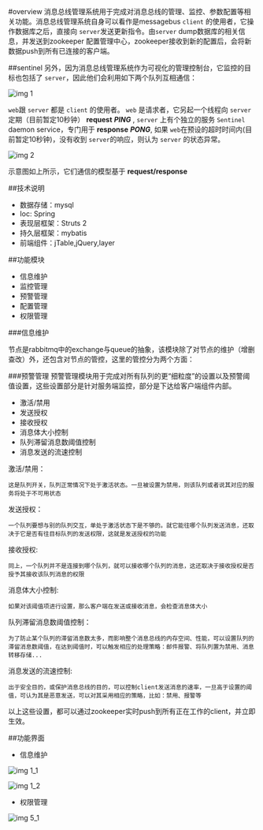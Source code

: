#overview
消息总线管理系统用于完成对消息总线的管理、监控、参数配置等相关功能。消息总线管理系统自身可以看作是messagebus `client` 的使用者，它操作数据库之后，直接向 `server`发送更新指令。由`server` dump数据库的相关信息，并发送到zookeeper 配置管理中心，zookeeper接收到新的配置后，会将新数据push到所有已连接的客户端。

##sentinel
另外，因为消息总线管理系统作为可视化的管理控制台，它监控的目标也包括了 `server`，因此他们会利用如下两个队列互相通信：

![img 1][1]

 `web`跟 `server` 都是 `client` 的使用者。 `web` 是请求者，它另起一个线程向 `server` 定期（目前暂定10秒钟） **request** ***PING*** , `server` 上有个独立的服务 `Sentinel` daemon service，专门用于 **response** ***PONG***, 如果 `web`在预设的超时时间内(目前暂定10秒钟)，没有收到 `server`的响应，则认为 `server` 的状态异常。
 
 ![img 2][2]
 
 示意图如上所示，它们通信的模型基于 **request/response**

##技术说明

* 数据存储：mysql
* Ioc: Spring
* 表现层框架：Struts 2
* 持久层框架：mybatis
* 前端组件：jTable,jQuery,layer


##功能模块

* 信息维护
* 监控管理
* 预警管理
* 配置管理
* 权限管理

###信息维护

节点是rabbitmq中的exchange与queue的抽象，该模块除了对节点的维护（增删查改）外，还包含对节点的管控，这里的管控分为两个方面：



###预警管理
预警管理模块用于完成对所有队列的更“细粒度”的设置以及预警阈值设置，这些设置部分是针对服务端监控，部分是下达给客户端组件内部。

- 激活/禁用
- 发送授权
- 接收授权
- 消息体大小控制
- 队列滞留消息数阈值控制
- 消息发送的流速控制

激活/禁用：

```
这是队列开关，队列正常情况下处于激活状态。一旦被设置为禁用，则该队列或者说其对应的服务将处于不可用状态
```

发送授权：

```
一个队列要想与别的队列交互，单处于激活状态下是不够的。就它能往哪个队列发送消息，还取决于它是否有往目标队列的发送权限，这就是发送授权的功能
```
接收授权:

```
同上，一个队列并不是连接到哪个队列，就可以接收哪个队列的消息，这还取决于接收授权是否授予其接收该队列消息的权限
```
消息体大小控制:

```
如果对该阈值项进行设置，那么客户端在发送或接收消息，会检查消息体大小
```
队列滞留消息数阈值控制：

```
为了防止某个队列的滞留消息数太多，而影响整个消息总线的内存空间、性能，可以设置队列的滞留消息数阈值，在达到阈值时，可以触发相应的处理策略：邮件报警、将队列置为禁用、消息转移存储...
```
消息发送的流速控制:

```
出于安全目的，或保护消息总线的目的，可以控制client发送消息的速率，一旦高于设置的阈值，可认为其是恶意发送，可以对其采用相应的策略，比如：禁用、报警等
```
以上这些设置，都可以通过zookeeper实时push到所有正在工作的client，并立即生效。


##功能界面

* 信息维护

![img 1_1][1_1]

![img 1_2][1_2]

* 权限管理

![img 5_1][5_1]


[1]:https://raw.githubusercontent.com/yanghua/messagebus/master/screenshots/managesystem/web-server-queue.png
[2]:https://raw.githubusercontent.com/yanghua/messagebus/master/screenshots/managesystem/web-server-sentinel.png
[1_1]:https://raw.githubusercontent.com/yanghua/messagebus/master/screenshots/managesystem/maintain_topology.png
[1_2]:https://raw.githubusercontent.com/yanghua/messagebus/master/screenshots/managesystem/maintain_node.png
[5_1]:https://raw.githubusercontent.com/yanghua/messagebus/master/screenshots/managesystem/permission_module.png